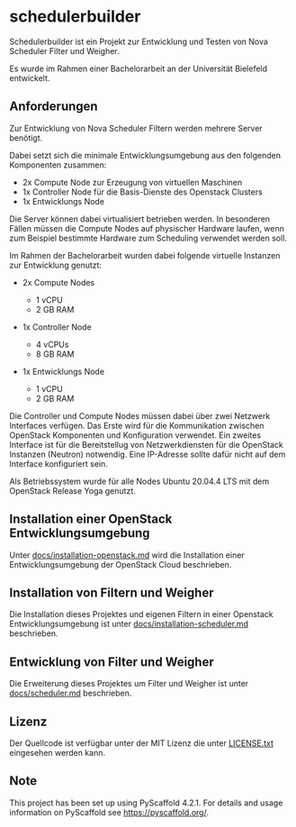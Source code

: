 # schedulerbuilder

Schedulerbuilder ist ein Projekt zur Entwicklung und Testen von Nova Scheduler Filter und Weigher.

Es wurde im Rahmen einer Bachelorarbeit an der Universität Bielefeld entwickelt.

## Anforderungen

Zur Entwicklung von Nova Scheduler Filtern werden mehrere Server benötigt.

Dabei setzt sich die minimale Entwicklungsumgebung aus den folgenden Komponenten zusammen:

- 2x Compute Node zur Erzeugung von virtuellen Maschinen
- 1x Controller Node für die Basis-Dienste des Openstack Clusters
- 1x Entwicklungs Node

Die Server können dabei virtualisiert betrieben werden. In besonderen Fällen müssen die Compute Nodes auf physischer Hardware laufen, wenn zum Beispiel bestimmte Hardware zum Scheduling verwendet werden soll.

Im Rahmen der Bachelorarbeit wurden dabei folgende virtuelle Instanzen zur Entwicklung genutzt:

- 2x Compute Nodes
  - 1 vCPU
  - 2 GB RAM

- 1x Controller Node
  - 4 vCPUs
  - 8 GB RAM

- 1x Entwicklungs Node
  - 1 vCPU
  - 2 GB RAM

Die Controller und Compute Nodes müssen dabei über zwei Netzwerk Interfaces verfügen. Das Erste wird für die Kommunikation zwischen OpenStack Komponenten und Konfiguration verwendet.
Ein zweites Interface ist für die Bereitstellug von Netzwerkdiensten für die OpenStack Instanzen (Neutron) notwendig. Eine IP-Adresse sollte dafür nicht auf dem Interface konfiguriert sein.

Als Betriebssystem wurde für alle Nodes Ubuntu 20.04.4 LTS mit dem OpenStack Release Yoga genutzt.

## Installation einer OpenStack Entwicklungsumgebung

Unter [docs/installation-openstack.md](docs/installation-openstack.md) wird die Installation einer Entwicklungsumgebung der OpenStack Cloud beschrieben.

## Installation von Filtern und Weigher

Die Installation dieses Projektes und eigenen Filtern in einer Openstack Entwicklungsumgebung ist unter [docs/installation-scheduler.md](docs/installation-scheduler.md) beschrieben.

## Entwicklung von Filter und Weigher

Die Erweiterung dieses Projektes um Filter und Weigher ist unter [docs/scheduler.md](docs/scheduler.md) beschrieben.

## Lizenz

Der Quellcode ist verfügbar unter der MIT Lizenz die unter [LICENSE.txt](LICENSE.txt) eingesehen werden kann.

## Note

This project has been set up using PyScaffold 4.2.1. For details and usage
information on PyScaffold see <https://pyscaffold.org/>.
